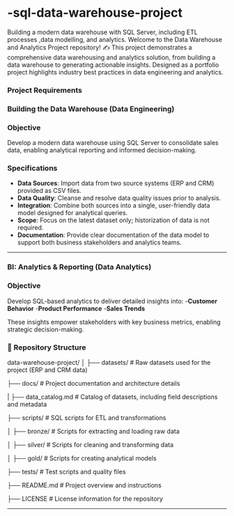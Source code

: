 # -sql-data-warehouse-project
Building a modern data warehouse with SQL Server, including ETL processes ,data modelling, and analytics.
Welcome to the Data Warehouse and Analytics Project repository! ✍
This project demonstrates a comprehensive data warehousing and analytics solution, from building a data warehouse to generating actionable insights. Designed as a portfolio project highlights industry best practices in data engineering and analytics.
 
### Project Requirements

### Building the Data Warehouse (Data Engineering)

### Objective

Develop a modern data warehouse using SQL Server to consolidate sales data, enabling analytical reporting and informed decision-making.

### Specifications
- **Data Sources**: Import data from two source systems (ERP and CRM) provided as CSV files.
- **Data Quality**: Cleanse and resolve data quality issues prior to analysis.
- **Integration**: Combine both sources into a single, user-friendly data model designed for analytical queries.
- **Scope**: Focus on the latest dataset only; historization of data is not required.
- **Documentation**: Provide clear documentation of the data model to support both business stakeholders and analytics teams.



---

### BI: Analytics & Reporting (Data Analytics)

### Objective
Develop SQL-based analytics to deliver detailed insights into:
-**Customer Behavior**
-**Product Performance**
-**Sales Trends**


These insights empower stakeholders with key business metrics, enabling strategic decision-making.


### 📂 Repository Structure


data-warehouse-project/
│
├── datasets/                                   # Raw datasets used for the project (ERP and CRM data)

├── docs/                                     # Project documentation and architecture details


|  ├── data_catalog.md                 # Catalog of datasets, including field descriptions and metadata



├── scripts/                            # SQL scripts for ETL and transformations

│   ├── bronze/                         # Scripts for extracting and loading raw data

│   ├── silver/                         # Scripts for cleaning and transforming data

│   ├── gold/                           # Scripts for creating analytical models

├── tests/                              # Test scripts and quality files

├── README.md                           # Project overview and instructions

├── LICENSE                             # License information for the repository

---

